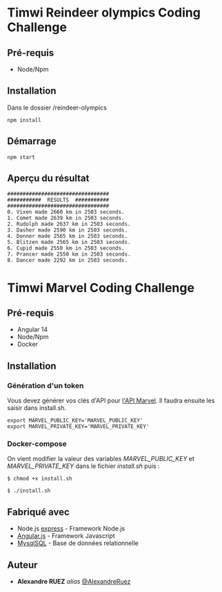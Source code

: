 # Timwi Reindeer olympics Coding Challenge 

## Pré-requis

- Node/Npm

## Installation

Dans le dossier /reindeer-olympics

```shell
npm install
```

## Démarrage

```shell
npm start
```

## Aperçu du résultat

```shell
#################################
###########  RESULTS  ###########
#################################
0. Vixen made 2660 km in 2503 seconds.
1. Comet made 2639 km in 2503 seconds.
2. Rudolph made 2637 km in 2503 seconds.
3. Dasher made 2590 km in 2503 seconds.
4. Donner made 2565 km in 2503 seconds.
5. Blitzen made 2565 km in 2503 seconds.
6. Cupid made 2550 km in 2503 seconds.
7. Prancer made 2550 km in 2503 seconds.
8. Dancer made 2292 km in 2503 seconds.
```


# Timwi Marvel Coding Challenge 

## Pré-requis

- Angular 14
- Node/Npm
- Docker

## Installation

### Génération d'un token

Vous devez générer vos clés d'API pour [l'API Marvel](https://developer.marvel.com/documentation/getting_started). Il faudra ensuite les saisir dans install.sh.

```shell
export MARVEL_PUBLIC_KEY='MARVEL_PUBLIC_KEY'
export MARVEL_PRIVATE_KEY='MARVEL_PRIVATE_KEY'
```

### Docker-compose

On vient modifier la valeur des variables *MARVEL_PUBLIC_KEY* et *MARVEL_PRIVATE_KEY* dans le fichier *install.sh* puis : 

```shell
$ chmod +x install.sh
```

```shell
$ ./install.sh
```

## Fabriqué avec

* Node.js [express](https://expressjs.com/) - Framework Node.js
* [Angular.js](https://angular.io/) - Framework Javascript
* [MysqlSQL](https://www.mysql.com/) - Base de données relationnelle

## Auteur

* **Alexandre RUEZ** _alias_ [@AlexandreRuez](https://github.com/AlexandreRuez)